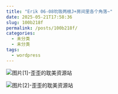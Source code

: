 ```yaml
---
title: "Erik 06-08吮吸两根J+房间里各个角落~"
date: 2025-05-21T17:58:36
slug: 100b218f
permalink: /posts/100b218f/
categories:
  - 未分类
  - 未分类
tags:
  - wordpress
---
```


![图片[1]-歪歪的耽美资源站](/images/wp/100b218f-9b66d233.jpg)

![图片[2]-歪歪的耽美资源站](/images/wp/100b218f-ccec2e91.jpg)
